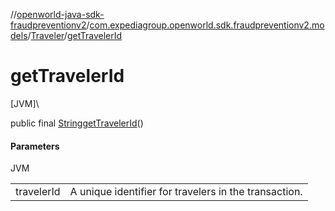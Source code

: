//[openworld-java-sdk-fraudpreventionv2](../../../index.md)/[com.expediagroup.openworld.sdk.fraudpreventionv2.models](../index.md)/[Traveler](index.md)/[getTravelerId](get-traveler-id.md)

# getTravelerId

[JVM]\

public final [String](https://docs.oracle.com/javase/8/docs/api/java/lang/String.html)[getTravelerId](get-traveler-id.md)()

#### Parameters

JVM

| | |
|---|---|
| travelerId | A unique identifier for travelers in the transaction. |
